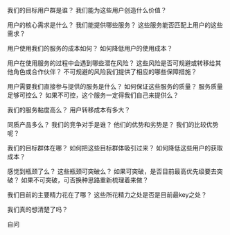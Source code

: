我们的目标用户群是谁？
我们能为这些用户创造什么价值？

用户的核心需求是什么？
我们能提供哪些服务？
这些服务能否匹配上用户的这些需求？

用户使用我们的服务的成本如何？
如何降低用户的使用成本？

用户在使用服务的过程中会遇到哪些潜在风险？
这些风险是否可规避或转移给其他角色或合作伙伴？
不可规避的风险我们提供了相应的哪些保障措施？

用户需要我们直接参与提供的服务是什么？
如何保证这些服务的质量？
服务质量足够可控么？
如果不可控，这个服务一定得我们自己来提供么？

我们的服务黏度高么？
用户转移成本有多大？

同质产品多么？
我们的竞争对手是谁？
他们的优势和劣势是？
我们的比较优势呢？

我们的目标群体在哪？
如何把这些目标群体吸引过来？
如何降低这些用户的获取成本？

感觉到瓶颈了么？
这些瓶颈可突破么？
如果可突破，是否目前最高优先级要去突破？
如果不可突破，可否换种思路重新梳理着来做？

我们目前的主要精力花在了哪？
这些所花精力之处是否是目前最key之处？

我们真的想清楚了吗？

自问
